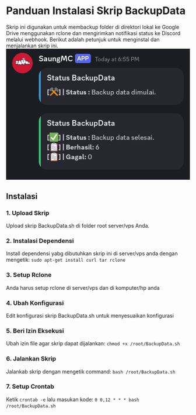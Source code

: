 # Panduan Instalasi Skrip BackupData

Skrip ini digunakan untuk membackup folder di direktori lokal ke Google Drive menggunakan rclone dan mengirimkan notifikasi status ke Discord melalui webhook. Berikut adalah petunjuk untuk menginstal dan menjalankan skrip ini.
![Screenshot](Screenshot_20240819-200133.png)

## Instalasi
### 1. **Upload Skrip**
   Upload skrip BackupData.sh di folder root server/vps Anda.
### 2. **Instalasi Dependensi**
   Install dependensi yabg dibutuhkan skrip ini di server/vps anda dengan mengetik:
  `sudo apt-get install curl tar rclone`
### 3. **Setup Rclone**
   Anda harus setup rclone di server/vps dan di komputer/hp anda
### 4. **Ubah Konfigurasi**
   Edit konfigurasi skrip BackupData.sh untuk menyesuaikan konfigurasi
### 5. **Beri Izin Eksekusi**
   Ubah izin file agar skrip dapat dijalankan:
   `chmod +x /root/BackupData.sh`
### 6. **Jalankan Skrip**
   Jalankab skrip dengan mengetik command:
   `bash /root/BackupData.sh`
### 7. **Setup Crontab**
   Ketik `crontab -e` lalu masukan kode:
   `0 0,12 * * * bash /root/BackupData.sh`
